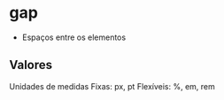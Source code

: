 # gap

- Espaços entre os elementos

## Valores

 Unidades de medidas
 Fixas: px, pt
 Flexíveis: %, em, rem